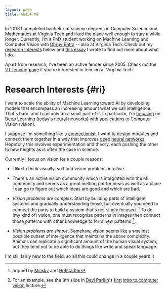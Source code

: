 ```yaml
---
layout: page
title: About Me
---
```


In 2013 I completed bachelor of science degrees in Computer Science and Mathematics
at Virginia Tech and liked the place well enough to stay a while longer.
Currently, I'm a PhD student working on Machine Learning and Computer Vision with
[Dhruv Batra](https://filebox.ece.vt.edu/~dbatra/) -- also at Virginia Tech.
Check out my [research interests](#ri) below and [this essay](/2015/03/15/whyai/)
I wrote to find out more about what I do.

Apart from research, I've been an active fencer since 2005. Check out the
[VT fencing page](http://www.fencing.org.vt.edu/) if you're interested in
fencing at Virginia Tech.


Research Interests {#ri}
==================

I want to scale the ability of Machine Learning toward AI by developing models
that encompass an increasing amount what we call intelligence. That's hard,
and I can only do a small part of it. In particular, I'm
[focusing](https://www.youtube.com/watch?v=KWNBzAgAiMc) on Deep Learning
(today's neural networks) with applications to Computer Vision (vision).

I suppose I'm something like a [connectionist](http://en.wikipedia.org/wiki/Connectionism).
I want to design modules and connect them together in a way that improves
[deep](http://en.wikipedia.org/wiki/Deep_learning)
[neural networks](http://en.wikipedia.org/wiki/Artificial_neural_network).
Hopefully this involves experimentation and theory, each pushing the other
to new heights as is often the case in science.


Currently I focus on vision for a couple reasons:

* I like to think visually, so I find vision problems intuitive.

* There's an active vision community which is integrated with the ML community
and serves as a great melting pot for ideas as well as a place I can go
to figure out which ideas are good and which are bad.

* _Vision problems are complex._ Start by building parts of intelligent
systems and gradually understanding those, but eventually you need to connect
the parts to build a system that's not singly focused. [^parts]
To do (my kind of) vision, one must recognize patterns in images then connect
those patterns with other knowledge to form new patterns [^complex_vision].

* _Vision problems are simple._ Somehow, vision seems like a smallest
possible subset of intelligence that maintains the above complexity.
Animals can replicate a significant amount of the human visual system, but
they tend not to be able to do things like write and speak language.

I'm still fairly new to the field, so all this could change in a couple years :)

[^parts]: argued by [Minsky](http://en.wikipedia.org/wiki/Society_of_Mind) and [Hofstadter](http://en.wikipedia.org/wiki/G%C3%B6del,_Escher,_Bach)

[^complex_vision]: For an example, see the 8th slide in
    [Devi Parikh](https://filebox.ece.vt.edu/~parikh/)'s
    [first](https://filebox.ece.vt.edu/~F13ECE5554/lectures/parikh_lecture1_intro.pptx)
    [intro to computer vision](https://filebox.ece.vt.edu/~F13ECE5554/) lecture.
